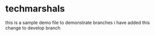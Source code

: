 # techmarshals
this is a sample demo file to demonstrate branches
i have added this change to develop branch
